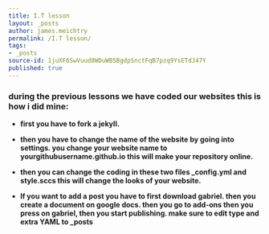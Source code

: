 ```yaml
---
title: I.T lesson
layout: _posts
author: james.meichtry
permalink: /I.T lesson/
tags:
- _posts
source-id: 1juXF6SwVuud8WDuWB5BgdpSnctFqB7pzq9YsETdJ47Y
published: true
---
```

### **during the previous lessons we have coded our websites this is how i did mine:**

* **first you have to fork a jekyll.**

* **then you have to change the name of the website by going into settings. you change your website name to   yourgithubusername.github.io this will make your repository online.**

* **then you can change the coding in these two files  _config.yml and style.sccs this will change the looks of your website.**

* **If you want to add a post you have to first download gabriel. then you create a document on google docs. then you go to add-ons then you press on gabriel, then you start publishing. make sure to edit  type and extra  YAML to _posts**

